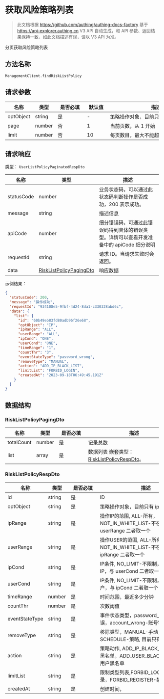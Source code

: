 # 获取风险策略列表

<!--
  警告⚠️：
  不要直接修改该文档，
  https://github.com/Authing/authing-docs-factory
  使用该项目进行生成
-->

<LastUpdated />

> 此文档根据 https://github.com/authing/authing-docs-factory 基于 https://api-explorer.authing.cn V3 API 自动生成，和 API 参数、返回结果保持一致，如此文档描述有误，请以 V3 API 为准。

分页获取风险策略列表

## 方法名称

`ManagementClient.findRiskListPolicy`

## 请求参数

| 名称 | 类型 | <div style="width:80px">是否必填</div> | <div style="width:60px">默认值</div> | <div style="width:300px">描述</div> | <div style="width:200px">示例值</div> |
| ---- | ---- | ---- | ---- | ---- | ---- |
 | optObject | string  | 是 | - | 策略操作对象，目前只有 ip  |  |
 | page | number  | 否 | 1 | 当前页数，从 1 开始  | `1` |
 | limit | number  | 否 | 10 | 每页数目，最大不能超过 50，默认为 10  | `10` |




## 请求响应

类型： `UserListPolicyPaginatedRespDto`

| 名称 | 类型 | 描述 |
| ---- | ---- | ---- |
| statusCode | number | 业务状态码，可以通过此状态码判断操作是否成功，200 表示成功。 |
| message | string | 描述信息 |
| apiCode | number | 细分错误码，可通过此错误码得到具体的错误类型。详情可以查看开发准备中的 apiCode 细分说明 |
| requestId | string | 请求 ID。当请求失败时会返回。 |
| data | <a href="#RiskListPolicyPagingDto">RiskListPolicyPagingDto</a> | 响应数据 |



示例结果：

```json
{
  "statusCode": 200,
  "message": "操作成功",
  "requestId": "934108e5-9fbf-4d24-8da1-c330328abd6c",
  "data": {
    "list": {
      "id": "60b49eb83fd80adb96f26e68",
      "optObject": "IP",
      "ipRange": "ALL",
      "userRange": "ALL",
      "ipCond": "ONE",
      "userCond": "ONE",
      "timeRange": "1",
      "countThr": "3",
      "eventStateType": "password_wrong",
      "removeType": "MANUAL",
      "action": "ADD_IP_BLACK_LIST",
      "limitList": "FORBID_LOGIN",
      "createdAt": "2023-09-18T06:49:45.191Z"
    }
  }
}
```

## 数据结构


### <a id="RiskListPolicyPagingDto"></a> RiskListPolicyPagingDto

| 名称 | 类型 | <div style="width:80px">是否必填</div> | <div style="width:300px">描述</div> | <div style="width:200px">示例值</div> |
| ---- |  ---- | ---- | ---- | ---- |
| totalCount | number | 是 | 记录总数   |  |
| list | array | 是 | 数据列表 嵌套类型：<a href="#RiskListPolicyRespDto">RiskListPolicyRespDto</a>。  |  |


### <a id="RiskListPolicyRespDto"></a> RiskListPolicyRespDto

| 名称 | 类型 | <div style="width:80px">是否必填</div> | <div style="width:300px">描述</div> | <div style="width:200px">示例值</div> |
| ---- |  ---- | ---- | ---- | ---- |
| id | string | 是 | ID   |  `60b49eb83fd80adb96f26e68` |
| optObject | string | 是 | 策略操作对象，目前只有 ip   | IP |
| ipRange | string | 是 | 操作IP的范围, ALL-所有，NOT_IN_WHITE_LIST-不在白名单中，与 userRange 二者取一个   | ALL |
| userRange | string | 是 | 操作USER的范围, ALL-所有，NOT_IN_WHITE_LIST-不在白名单中，与 ipRange 二者取一个   | ALL |
| ipCond | string | 是 | IP条件, NO_LIMIT-不限制，ONE-单个IP，与 userCond 二者取一个   | NO_LIMIT |
| userCond | string | 是 | IP条件, NO_LIMIT-不限制，ONE-单个用户，与 ipCond 二者取一个   | NO_LIMIT |
| timeRange | number | 是 | 时间范围，最近多少分钟   |  `1` |
| countThr | number | 是 | 次数阈值   |  `3` |
| eventStateType | string | 是 | 事件状态类型，password_wrong-密码错误，account_wrong-账号错误   | password_wrong |
| removeType | string | 是 | 移除类型，MANUAL-手动，SCHEDULE-策略, 目前只有手动   | MANUAL |
| action | string | 是 | 策略动作, ADD_IP_BLACK_LIST-添加IP黑名单，ADD_USER_BLACK_LIST-添加用户黑名单   | ADD_IP_BLACK_LIST |
| limitList | string | 是 | 限制类型列表,FORBID_LOGIN-禁止登录，FORBID_REGISTER-禁止注册   | FORBID_LOGIN |
| createdAt | string | 是 | 创建时间，   |  `2023-09-18T06:49:45.191Z` |


